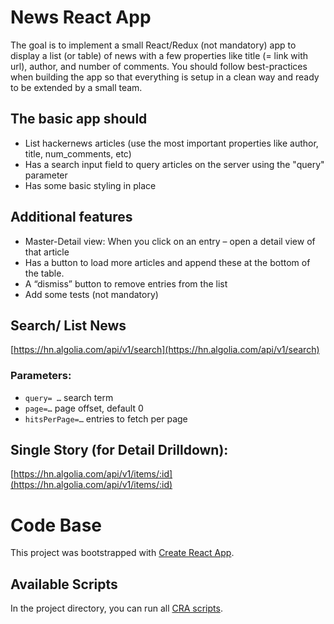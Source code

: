 # News React App
The goal is to implement a small React/Redux (not mandatory) app to display a list (or table) of news with a few properties like title (= link with url), author, and number of comments.
You should follow best-practices when building the app so that everything is setup in a clean way and ready to be extended by a small team.

## The basic app should
* List hackernews articles (use the most important properties like author, title, num_comments, etc)
* Has a search input field to query articles on the server using the "query" parameter
* Has some basic styling in place

## Additional features
* Master-Detail view: When you click on an entry – open a detail view of that article
* Has a button to load more articles and append these at the bottom of the table.
* A “dismiss” button to remove entries from the list
* Add some tests (not mandatory)

## Search/ List News
[https://hn.algolia.com/api/v1/search](https://hn.algolia.com/api/v1/search)

### Parameters:
* `query= …` search term
* `page=…` page offset, default 0
* `hitsPerPage=…` entries to fetch per page

## Single Story (for Detail Drilldown):
[https://hn.algolia.com/api/v1/items/:id](https://hn.algolia.com/api/v1/items/:id)


#  Code Base
This project was bootstrapped with [Create React App](https://github.com/facebook/create-react-app).

##  Available Scripts
In the project directory, you can run all [CRA scripts]([https://github.com/facebook/create-react-app#creating-an-app](https://github.com/facebook/create-react-app#creating-an-app)).